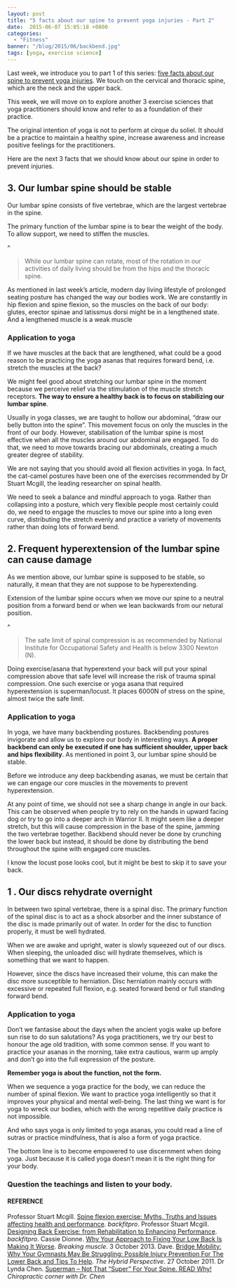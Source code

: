 ```yaml
---
layout: post
title: "5 facts about our spine to prevent yoga injuries - Part 2"
date:  2015-06-07 15:05:18 +0800
categories:
  - "Fitness"
banner: "/blog/2015/06/backbend.jpg"
tags: [yoga, exercise science]
---
```

Last week, we introduce you to part 1 of this series: [five facts about our spine to prevent yoga injuries](/fitness/2015/05/31/5-spine-facts-for-yoga-practitioners/). We touch on the cervical and thoracic spine, which are the neck and the upper back.

This week, we will move on to explore another 3 exercise sciences that yoga practitioners should know and refer to as a foundation of their practice.  

The original intention of yoga is not to perform at cirque du soliel. It should be a practice to maintain a healthy spine, increase awareness and increase positive feelings for the practitioners.

Here are the next 3 facts that we should know about our spine in order to prevent injuries.

## 3. Our lumbar spine should be stable
Our lumbar spine consists of five vertebrae, which are the largest vertebrae in the spine.

The primary function of the lumbar spine is to bear the weight of the body. To allow support, we need to stiffen the muscles.

^
<blockquote>
While our lumbar spine can rotate, most of the rotation in our activities of daily living should be from the hips and the thoracic spine.
</blockquote>

As mentioned in last week’s article, modern day living lifestyle of prolonged seating posture has changed the way our bodies work. We are constantly in hip flexion and spine flexion, so the muscles on the back of our body: glutes, erector spinae and latissmus dorsi might be in a lengthened state. And a lengthened muscle is a weak muscle

### Application to yoga
If we have muscles at the back that are lengthened, what could be a good reason to be practicing the yoga asanas that requires forward bend, i.e. stretch the muscles at the back?

We might feel good about stretching our lumbar spine in the moment because we perceive relief via the stimulation of the muscle stretch receptors. **The way to ensure a healthy back is to focus on stabilizing our lumbar spine**.

Usually in yoga classes, we are taught to hollow our abdominal, “draw our belly button into the spine”. This movement focus on only the muscles in the front of our body. However, stabilisation of the lumbar spine is most effective when all the muscles around our abdominal are engaged. To do that, we need to move towards bracing our abdominals, creating a much greater degree of stability.

We are not saying that you should avoid all flexion activities in yoga. In fact, the cat-camel postures have been one of the exercises recommended by Dr Stuart Mcgill, the leading researcher on spinal health.

We need to seek a balance and mindful approach to yoga. Rather than collapsing into a posture, which very flexible people most certainly could do, we need to engage the muscles to move our spine into a long even curve, distributing the stretch evenly and practice a variety of movements rather than doing lots of forward bend.

## 2. Frequent hyperextension of the lumbar spine can cause damage
As we mention above, our lumbar spine is supposed to be stable, so naturally, it mean that they are not suppose to be hyperextending.

Extension of the lumbar spine occurs when we move our spine to a neutral position from a forward bend or when we lean backwards from our netural position.

^
<blockquote>
The safe limit of spinal compression is as recommended by National Institute for Occupational Safety and Health is below 3300 Newton (N).
</blockquote>

Doing exercise/asana that hyperextend your back will put your spinal compression above that safe level will increase the risk of trauma spinal compression. One such exercise or yoga asana that required hyperextension is superman/locust. It places 6000N of stress on the spine, almost twice the safe limit.

### Application to yoga
In yoga, we have many backbending postures. Backbending postures invigorate and allow us to explore our body in interesting ways. **A proper backbend can only be executed if one has sufficient shoulder, upper back and hips flexibility**. As mentioned in point 3, our lumbar spine should be stable.

Before we introduce any deep backbending asanas, we must be certain that we can engage our core muscles in the movements to prevent hyperextension.

At any point of time, we should not see a sharp change in angle in our back. This can be observed when people try to rely on the hands in upward facing dog or try to go into a deeper arch in Warrior II. It might seem like a deeper stretch, but this will cause compression in the base of the spine, jamming the two vertebrae together. Backbend should never be done by crunching the lower back but instead, it should be done by distributing the bend throughout the spine with engaged core muscles.

I know the locust pose looks cool, but it might be best to skip it to save your back.

## 1 . Our discs rehydrate overnight
In between two spinal vertebrae, there is a spinal disc. The primary function of the spinal disc is to act as a shock absorber and the inner substance of the disc is made primarily out of water. In order for the disc to function properly, it must be well hydrated.

When we are awake and upright, water is slowly squeezed out of our discs. When sleeping, the unloaded disc will hydrate themselves, which is something that we want to happen.

However, since the discs have increased their volume, this can make the disc more susceptible to herniation. Disc herniation mainly occurs with excessive or repeated full flexion, e.g. seated forward bend or full standing forward bend.

### Application to yoga
Don’t we fantasise about the days when the ancient yogis wake up before sun rise to do sun salutations? As yoga practitioners, we try our best to honour the age old tradition, with some common sense. If you want to practice your asanas in the morning, take extra cautious, warm up amply and don’t go into the full expression of the posture.

**Remember yoga is about the function, not the form.**

When we sequence a yoga practice for the body, we can reduce the number of spinal flexion. We want to practice yoga intelligently so that it improves your physical and mental well-being. The last thing we want is for yoga to wreck our bodies, which with the wrong repetitive daily practice is not impossible.

And who says yoga is only limited to yoga asanas, you could read a line of sutras or practice mindfulness, that is also a form of yoga practice.


The bottom line is to become empowered to use discernment when doing yoga. Just because it is called yoga doesn’t mean it is the right thing for your body.

### Question the teachings and listen to your body.

#### REFERENCE
Professor Stuart Mcgill. [Spine flexion exercise: Myths, Truths and Issues affecting health and performance](http://www.backfitpro.com/documents/Spine-flexion-myths-truths-and-issues.pdf). _backfitpro_.
Professor Stuart Mcgill. [Designing Back Exercise: from Rehabilitation to Enhancing Performance](http://www.backfitpro.com/pdf/selecting_back_exercises.pdf). _backfitpro_.
Cassie Dionne. [Why Your Approach to Fixing Your Low Back Is Making It Worse](http://breakingmuscle.com/mobility-recovery/why-your-approach-to-fixing-your-low-back-is-making-it-worse). _Breaking muscle_.
3 October 2013. Dave. [Bridge Mobility: Why Your Gymnasts May Be Struggling: Possible Injury Prevention For The Lower Back and Tips To Help](http://www.hybridperspective.com/2013/10/03/bridge-mobility-why-your-gymnasts-may-be-struggling-possible-injury-prevention-for-the-lower-back/). _The Hybrid Perspective_.
27 October 2011. Dr Lynda Chen. [Superman – Not That “Super” For Your Spine. READ Why!](https://drlyndachen.wordpress.com/2011/10/27/superman-not-that-super-for-your-spine-read-why/) _Chiropractic corner with Dr. Chen_
